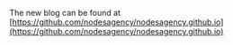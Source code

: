 The new blog can be found at [https://github.com/nodesagency/nodesagency.github.io](https://github.com/nodesagency/nodesagency.github.io)
